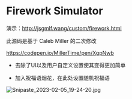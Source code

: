 # Firework Simulator

演示：<http://jsgmlf.wang/custom/firework.html>

此源码是基于 Caleb Miller 的二次修改

https://codepen.io/MillerTime/pen/XgpNwb

+ 去除了UI以及用户自定义设置使其变得更加简单

+ 加入祝福语烟花，在此处设置随机祝福语

![Snipaste_2023-02-05_19-24-20.jpg](https://image-bed-693a.obs.cn-north-4.myhuaweicloud.com/imgbed/Snipaste_2023-02-05_19-24-20.jpg)
